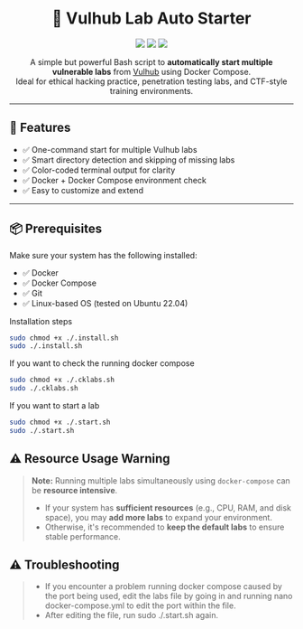 <h1 align="center">🔐 Vulhub Lab Auto Starter</h1>

<p align="center">
  <img src="https://img.shields.io/badge/Bash-Script-green?style=flat-square" />
  <img src="https://img.shields.io/badge/Docker-Required-blue?style=flat-square" />
  <img src="https://img.shields.io/badge/CTF-Ready-orange?style=flat-square" />
</p>

<p align="center">
  A simple but powerful Bash script to <strong>automatically start multiple vulnerable labs</strong> from <a href="https://github.com/vulhub/vulhub" target="_blank">Vulhub</a> using Docker Compose.<br>
  Ideal for ethical hacking practice, penetration testing labs, and CTF-style training environments.
</p>

---

## 🧰 Features

- ✅ One-command start for multiple Vulhub labs
- ✅ Smart directory detection and skipping of missing labs
- ✅ Color-coded terminal output for clarity
- ✅ Docker + Docker Compose environment check
- ✅ Easy to customize and extend

---

## 📦 Prerequisites

Make sure your system has the following installed:

- ✅ Docker  
- ✅ Docker Compose  
- ✅ Git  
- ✅ Linux-based OS (tested on Ubuntu 22.04)  

Installation steps
```bash
sudo chmod +x ./.install.sh
sudo ./.install.sh
```
If you want to check the running docker compose
```bash
sudo chmod +x ./.cklabs.sh
sudo ./.cklabs.sh
```
If you want to start a lab
```bash
sudo chmod +x ./.start.sh
sudo ./.start.sh
```
## ⚠️ Resource Usage Warning

> **Note:** Running multiple labs simultaneously using `docker-compose` can be **resource intensive**.  
>
> - If your system has **sufficient resources** (e.g., CPU, RAM, and disk space), you may **add more labs** to expand your environment.
> - Otherwise, it's recommended to **keep the default labs** to ensure stable performance.

## ⚠️ Troubleshooting

> - If you encounter a problem running docker compose caused by the port being used, edit the labs file by going in and running nano docker-compose.yml to edit the port within the file.
> - After editing the file, run sudo ./.start.sh again.



